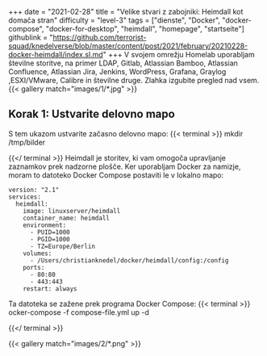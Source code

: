 +++
date = "2021-02-28"
title = "Velike stvari z zabojniki: Heimdall kot domača stran"
difficulty = "level-3"
tags = ["dienste", "Docker", "docker-compose", "docker-for-desktop", "heimdall", "homepage", "startseite"]
githublink = "https://github.com/terrorist-squad/knedelverse/blob/master/content/post/2021/february/20210228-docker-heimdall/index.sl.md"
+++
V svojem omrežju Homelab uporabljam številne storitve, na primer LDAP, Gitlab, Atlassian Bamboo, Atlassian Confluence, Atlassian Jira, Jenkins, WordPress, Grafana, Graylog ,ESXI/VMware, Calibre in številne druge. Zlahka izgubite pregled nad vsem.
{{< gallery match="images/1/*.jpg" >}}

## Korak 1: Ustvarite delovno mapo
S tem ukazom ustvarite začasno delovno mapo:
{{< terminal >}}
mkdir /tmp/bilder

{{</ terminal >}}
Heimdall je storitev, ki vam omogoča upravljanje zaznamkov prek nadzorne plošče. Ker uporabljam Docker za namizje, moram to datoteko Docker Compose postaviti le v lokalno mapo:
```
version: "2.1"
services:
  heimdall:
    image: linuxserver/heimdall
    container_name: heimdall
    environment:
      - PUID=1000
      - PGID=1000
      - TZ=Europe/Berlin
    volumes:
      - /Users/christianknedel/docker/heimdall/config:/config
    ports:
      - 80:80
      - 443:443
    restart: always

```
Ta datoteka se zažene prek programa Docker Compose:
{{< terminal >}}
ocker-compose -f compose-file.yml up -d

{{</ terminal >}}

{{< gallery match="images/2/*.png" >}}
